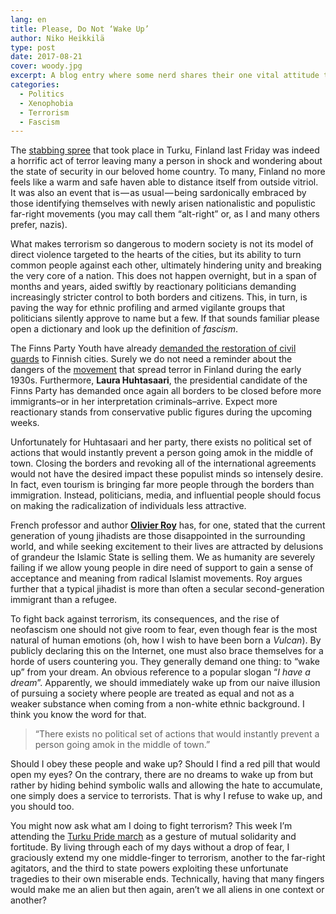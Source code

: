 ```yaml
---
lang: en
title: Please, Do Not ‘Wake Up’
author: Niko Heikkilä
type: post
date: 2017-08-21
cover: woody.jpg
excerpt: A blog entry where some nerd shares their one vital attitude to face shabby terrorism and fascism with.
categories:
  - Politics
  - Xenophobia
  - Terrorism
  - Fascism
---
```


The [stabbing spree](https://yle.fi/uutiset/osasto/news/two_dead_several_injured_in_turku_knife_attack/9784909) that took place in Turku, Finland last Friday was indeed a horrific act of terror leaving many a person in shock and wondering about the state of security in our beloved home country. To many, Finland no more feels like a warm and safe haven able to distance itself from outside vitriol. It was also an event that is — as usual — being sardonically embraced by those identifying themselves with newly arisen nationalistic and populistic far-right movements (you may call them “alt-right” or, as I and many others prefer, nazis).

What makes terrorism so dangerous to modern society is not its model of direct violence targeted to the hearts of the cities, but its ability to turn common people against each other, ultimately hindering unity and breaking the very core of a nation. This does not happen overnight, but in a span of months and years, aided swiftly by reactionary politicians demanding increasingly stricter control to both borders and citizens. This, in turn, is paving the way for ethnic profiling and armed vigilante groups that politicians silently approve to name but a few. If that sounds familiar please open a dictionary and look up the definition of *fascism*.

The Finns Party Youth have already [demanded the restoration of civil guards](https://www.ps-nuoret.fi/kannanotot/suojeluskunnat-suomea-turvaamaan/) to Finnish cities. Surely we do not need a reminder about the dangers of the [movement](https://en.wikipedia.org/wiki/Lapua_Movement) that spread terror in Finland during the early 1930s. Furthermore, **Laura Huhtasaari**, the presidential candidate of the Finns Party has demanded once again all borders to be closed before more immigrants–or in her interpretation criminals–arrive. Expect more reactionary stands from conservative public figures during the upcoming weeks.

Unfortunately for Huhtasaari and her party, there exists no political set of actions that would instantly prevent a person going amok in the middle of town. Closing the borders and revoking all of the international agreements would not have the desired impact these populist minds so intensely desire. In fact, even tourism is bringing far more people through the borders than immigration. Instead, politicians, media, and influential people should focus on making the radicalization of individuals less attractive.

French professor and author [**Olivier Roy**](https://www.theguardian.com/news/2017/apr/13/who-are-the-new-jihadis) has, for one, stated that the current generation of young jihadists are those disappointed in the surrounding world, and while seeking excitement to their lives are attracted by delusions of grandeur the Islamic State is selling them. We as humanity are severely failing if we allow young people in dire need of support to gain a sense of acceptance and meaning from radical Islamist movements. Roy argues further that a typical jihadist is more than often a secular second-generation immigrant than a refugee.

To fight back against terrorism, its consequences, and the rise of neofascism one should not give room to fear, even though fear is the most natural of human emotions (oh, how I wish to have been born a *Vulcan*). By publicly declaring this on the Internet, one must also brace themselves for a horde of users countering you. They generally demand one thing: to “wake up” from your dream. An obvious reference to a popular slogan “*I have a dream*”. Apparently, we should immediately wake up from our naive illusion of pursuing a society where people are treated as equal and not as a weaker substance when coming from a non-white ethnic background. I think you know the word for that.

> “There exists no political set of actions that would instantly prevent a person going amok in the middle of town.”

Should I obey these people and wake up? Should I find a red pill that would open my eyes? On the contrary, there are no dreams to wake up from but rather by hiding behind symbolic walls and allowing the hate to accumulate, one simply does a service to terrorists. That is why I refuse to wake up, and you should too.

You might now ask what am I doing to fight terrorism? This week I’m attending the [Turku Pride march](https://turkupride.fi) as a gesture of mutual solidarity and fortitude. By living through each of my days without a drop of fear, I graciously extend my one middle-finger to terrorism, another to the far-right agitators, and the third to state powers exploiting these unfortunate tragedies to their own miserable ends. Technically, having that many fingers would make me an alien but then again, aren’t we all aliens in one context or another?
